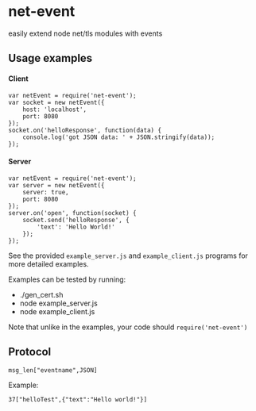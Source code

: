net-event
=========

easily extend node net/tls modules with events

Usage examples
--------------

#### Client ####
    var netEvent = require('net-event');
    var socket = new netEvent({
        host: 'localhost',
        port: 8080
    });
    socket.on('helloResponse', function(data) {
        console.log('got JSON data: ' + JSON.stringify(data));
    });

#### Server ####
    var netEvent = require('net-event');
    var server = new netEvent({
        server: true,
        port: 8080
    });
    server.on('open', function(socket) {
        socket.send('helloResponse', {
            'text': 'Hello World!'
        });
    });

See the provided `example_server.js` and `example_client.js` programs
for more detailed examples.

Examples can be tested by running:
* ./gen_cert.sh
* node example_server.js
* node example_client.js

Note that unlike in the examples, your code should `require('net-event')`

Protocol
--------

    msg_len["eventname",JSON]

Example:

    37["helloTest",{"text":"Hello world!"}]
